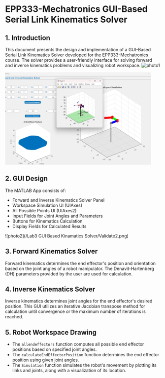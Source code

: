 # EPP333-Mechatronics GUI-Based Serial Link Kinematics Solver

## 1. Introduction
This document presents the design and implementation of a GUI-Based Serial Link Kinematics Solver developed for the EPP333-Mechatronics course. The solver provides a user-friendly interface for solving forward and inverse kinematics problems and visualizing robot workspace.
![photo1](/Lab3_GUI_Based_Kinematics_Solver/Validate1.png)
<div style="text-align: right; padding-right: 30px;">
  <img src="/Lab3 GUI Based Kinamatics Solver/Validate2.png" alt="Pin Diagram" width="600">
</div>

## 2. GUI Design
The MATLAB App consists of:
- Forward and Inverse Kinematics Solver Panel
- Workspace Simulation UI (UIAxes)
- All Possible Points UI (UIAxes2)
- Input Fields for Joint Angles and Parameters
- Buttons for Kinematics Calculation
- Display Fields for Calculated Results

![photo2](/Lab3 GUI Based Kinamatics Solver/Validate2.png)

## 3. Forward Kinematics Solver
Forward kinematics determines the end effector's position and orientation based on the joint angles of a robot manipulator. The Denavit-Hartenberg (DH) parameters provided by the user are used for calculation.

## 4. Inverse Kinematics Solver
Inverse kinematics determines joint angles for the end effector's desired position. This GUI utilizes an iterative Jacobian transpose method for calculation until convergence or the maximum number of iterations is reached.

## 5. Robot Workspace Drawing
- The `allendeffectors` function computes all possible end effector positions based on specified joint angles.
- The `calculateEndEffectorPosition` function determines the end effector position using given joint angles.
- The `Simulation` function simulates the robot's movement by plotting its links and joints, along with a visualization of its location.
